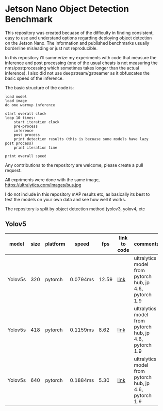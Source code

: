 # Jetson Nano Object Detection Benchmark

This repository was created becuase of the difficulty in finding consistent, easy to use and understand options regarding deploying object detection on the Jetson Nano.
The information and published benchmarks usually borderline misleading or just not reproducible.

In this repository i'll summerize my experiments with code that measure the inference and post processing 
(one of the usual cheats is not measuring the nms/postprocessing which sometimes takes longer than the actual inference). I also did not use deepstream/gstreamer as it 
obfuscates the basic speed of the inference. 

The basic structure of the code is:

```
load model
load image
do one warmup inference

start overall clock
loop 10 times:
    start iteration clock
    pre-process
    inference
    post process
    print detection results (this is becuase some models have lazy post process)
    print iteration time

print overall speed
```

Any contributions to the repository are welcome, please create a pull request.

All expriments were done with the same image, https://ultralytics.com/images/bus.jpg

I do not include in this repository mAP results etc, as basically its best to test the models on your own data and see how well it works.

The repository is split by object detection method (yolov3, yolov4, etc 

## Yolov5

| model | size |platform | speed | fps | link to code | comments |
| --- | --- | --- | --- | --- | --- | --- |
| Yolov5s | 320 | pytorch | 0.0794ms | 12.59 | [link](https://github.com/mosheliv/jetson-nano-object-detection-benchmark/blob/ca13d977c15583cd7f37b55cae8d52edabfaa3f7/yolov5/pytorch_hub.py) | ultralytics model from pytorch hub, jp 4.6, pytorch 1.9 | 
| Yolov5s | 418 | pytorch | 0.1159ms | 8.62 | [link](https://github.com/mosheliv/jetson-nano-object-detection-benchmark/blob/ca13d977c15583cd7f37b55cae8d52edabfaa3f7/yolov5/pytorch_hub.py) | ultralytics model from pytorch hub, jp 4.6, pytorch 1.9 |
| Yolov5s | 640 | pytorch | 0.1884ms | 5.30 | [link](https://github.com/mosheliv/jetson-nano-object-detection-benchmark/blob/ca13d977c15583cd7f37b55cae8d52edabfaa3f7/yolov5/pytorch_hub.py) | ultralytics model from pytorch hub, jp 4.6, pytorch 1.9 |
